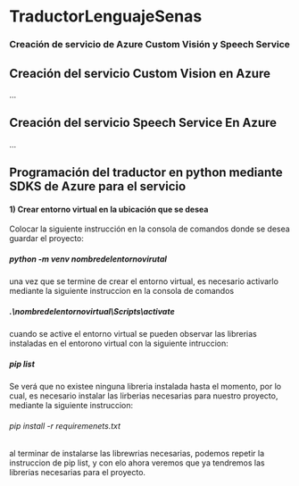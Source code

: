 # TraductorLenguajeSenas

### Creación de servicio de Azure Custom Visión y Speech Service 

## Creación del servicio Custom Vision en Azure
...

## Creación del servicio Speech Service En Azure
...

## Programación del traductor en python mediante SDKS de Azure para el servicio 
 #### 1) Crear entorno virtual en la ubicación que se desea 
 Colocar la siguiente instrucción en la consola de comandos donde se desea guardar el proyecto:
 
##### python -m venv nombredelentornovirutal

una vez que se termine de crear el entorno virtual, es necesario activarlo mediante la siguiente instruccion en la consola de comandos

##### .\nombredelentornovirtual\Scripts\activate

cuando se active el entorno virtual se pueden observar las librerias instaladas en el entorono virtual con la siguiente intruccion:

##### pip list

Se verá que no existee ninguna libreria instalada hasta el momento, por lo cual, es necesario instalar las lirberias necesarias para nuestro proyecto, mediante la siguiente instruccion:

###### pip install -r requiremenets.txt

al terminar de instalarse las librewrias necesarias, podemos repetir la instruccion de pip list, y con elo ahora veremos que ya tendremos las librerias necesarias para el proyecto.





